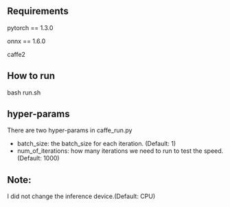 ## Requirements
pytorch == 1.3.0

onnx == 1.6.0

caffe2


## How to run


bash run.sh

## hyper-params

There are two hyper-params in caffe_run.py 
* batch_size: the batch_size for each iteration. (Default: 1)
* num_of_iterations: how many iterations we need to run to test the speed. (Default: 1000)


## Note:
I did not change the inference device.(Default: CPU)

